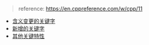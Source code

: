> reference: https://en.cppreference.com/w/cpp/11
- [含义变更的关键字](updated_keywords.md)
- [新增的关键字](new_keywords.md)
- [其他关键特性](other_features.md)